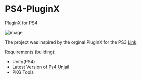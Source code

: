 # PS4-PluginX
 PluginX for PS4 
 
 ![image](https://user-images.githubusercontent.com/12253240/145779754-c12ec2e7-093b-4c6a-8b3a-4ccefe5fcd01.png)

 
 The project was inspired by the orginal PluginX for the PS3 [Link](https://store.brewology.com/ahomebrew.php?brewid=251)
 

 Requirements (building):
 * Unity(PS4)
 * Latest Version of [Ps4 Unjail](https://github.com/PSTools/ps4_unjail)
 * PKG Tools
 
 
